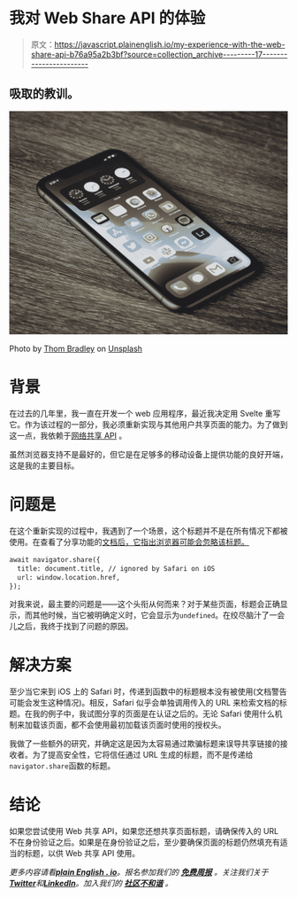 # 我对 Web Share API 的体验

> 原文：<https://javascript.plainenglish.io/my-experience-with-the-web-share-api-b76a95a2b3bf?source=collection_archive---------17----------------------->

## 吸取的教训。

![](img/409347513e3044fafd7cebf9c4a3df56.png)

Photo by [Thom Bradley](https://unsplash.com/@thombradley?utm_source=medium&utm_medium=referral) on [Unsplash](https://unsplash.com?utm_source=medium&utm_medium=referral)

# 背景

在过去的几年里，我一直在开发一个 web 应用程序，最近我决定用 Svelte 重写它。作为该过程的一部分，我必须重新实现与其他用户共享页面的能力。为了做到这一点，我依赖于[网络共享 API](https://developer.mozilla.org/en-US/docs/Web/API/Web_Share_API) 。

虽然浏览器支持不是最好的，但它是在足够多的移动设备上提供功能的良好开端，这是我的主要目标。

# 问题是

在这个重新实现的过程中，我遇到了一个场景，这个标题并不是在所有情况下都被使用。在查看了分享功能的[文档后，它指出浏览器可能会忽略该标题。](https://developer.mozilla.org/en-US/docs/Web/API/Navigator/share)

```
await navigator.share({
  title: document.title, // ignored by Safari on iOS
  url: window.location.href,
});
```

对我来说，最主要的问题是——这个头衔从何而来？对于某些页面，标题会正确显示，而其他时候，当它被明确定义时，它会显示为`undefined`。在绞尽脑汁了一会儿之后，我终于找到了问题的原因。

# 解决方案

至少当它来到 iOS 上的 Safari 时，传递到函数中的标题根本没有被使用(文档警告可能会发生这种情况)。相反，Safari 似乎会单独调用传入的 URL 来检索文档的标题。在我的例子中，我试图分享的页面是在认证之后的。无论 Safari 使用什么机制来加载该页面，都不会使用最初加载该页面时使用的授权头。

我做了一些额外的研究，并确定这是因为太容易通过欺骗标题来误导共享链接的接收者。为了提高安全性，它将信任通过 URL 生成的标题，而不是传递给`navigator.share`函数的标题。

# 结论

如果您尝试使用 Web 共享 API，如果您还想共享页面标题，请确保传入的 URL 不在身份验证之后。如果是在身份验证之后，至少要确保页面的标题仍然填充有适当的标题，以供 Web 共享 API 使用。

*更多内容请看*[***plain English . io***](https://plainenglish.io/)*。报名参加我们的* [***免费周报***](http://newsletter.plainenglish.io/) *。关注我们关于*[***Twitter***](https://twitter.com/inPlainEngHQ)*和*[***LinkedIn***](https://www.linkedin.com/company/inplainenglish/)*。加入我们的* [***社区不和谐***](https://discord.gg/GtDtUAvyhW) *。*